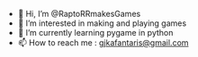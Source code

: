 - 👋 Hi, I’m @RaptoRRmakesGames
- 👀 I’m interested in making and playing games
- 🌱 I’m currently learning pygame in python
- 📫 How to reach me : gjkafantaris@gmail.com

<!---
RaptoRRmakesGames/RaptoRRmakesGames is a ✨ special ✨ repository because its `README.md` (this file) appears on your GitHub profile.
You can click the Preview link to take a look at your changes.
--->
